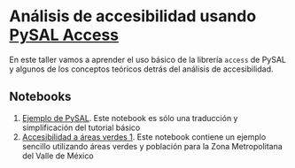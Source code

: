 # Análisis de accesibilidad usando [PySAL Access](https://access.readthedocs.io/en/latest/index.html)

En este taller vamos a aprender el uso básico de la librería `access` de PySAL y algunos de los conceptos teóricos detrás del análisis de accesibilidad.

## Notebooks

1. [Ejemplo de PySAL](./ejemplo_pysal.ipynb). Este notebook es sólo una traducción y simplificación del tutorial básico
2. [Accesibilidad a áreas verdes 1](./accesibilidad_01.html). Este notebook contiene un ejemplo sencillo utilizando áreas verdes y población para la Zona Metropolitana del Valle de México

